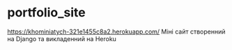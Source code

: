# portfolio_site
https://khominiatych-321e1455c8a2.herokuapp.com/
Міні сайт створенний на Django та викладенний на Heroku
